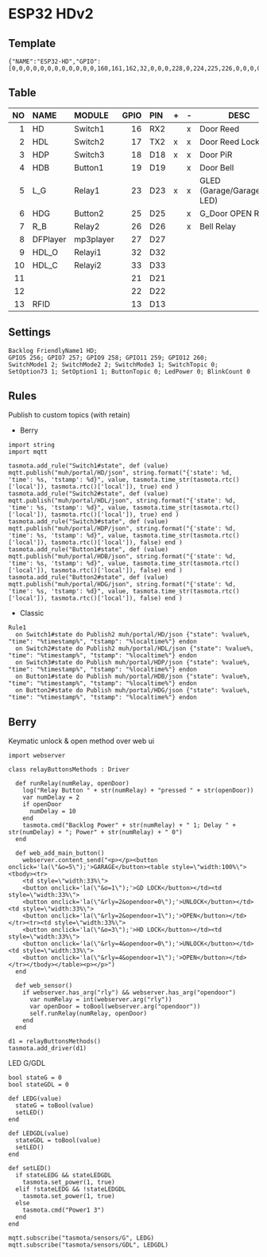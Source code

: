 # ESP32 HDv2

## Template

```
{"NAME":"ESP32-HD","GPIO":[0,0,0,0,0,0,0,0,0,0,0,0,160,161,162,32,0,0,0,228,0,224,225,226,0,0,0,0,227,0,0,0,0,0,0,0],"FLAG":0,"BASE":1}
```

## Table

| NO | NAME | MODULE | GPIO | PIN | + | - | DESC |
|--:|:--|:--|--:|:--|---|---|---|
| 1 | HD | Switch1 | 16 | RX2 | | x | Door Reed |
| 2 | HDL | Switch2 | 17 | TX2 | x | x | Door Reed Lock |
| 3 | HDP | Switch3 | 18 | D18 | x | x | Door PiR |
| 4 | HDB | Button1 | 19 | D19 |   | x | Door Bell |
| 5 | L_G | Relay1 | 23 | D23 | x | x | GLED (Garage/GarageDoor LED) |
| 6 | HDG | Button2 | 25 | D25 |   | x | G_Door OPEN Relay |
| 7 | R_B | Relay2 | 26 | D26 | | x | Bell Relay |
| 8 | DFPlayer | mp3player | 27 | D27 | | | |
| 9 | HDL_O | Relayi1 | 32 | D32 | | | |
| 10 | HDL_C | Relayi2 | 33 | D33 | | | |
| 11 | | | 21 | D21 | | | |
| 12 | | | 22 | D22 | | | |
| 13 | RFID | | 13 | D13 | | | |

## Settings

```
Backlog FriendlyName1 HD; 
GPIO5 256; GPIO7 257; GPIO9 258; GPIO11 259; GPIO12 260;
SwitchMode1 2; SwitchMode2 2; SwitchMode3 1; SwitchTopic 0;
SetOption73 1; SetOption1 1; ButtonTopic 0; LedPower 0; BlinkCount 0
```

## Rules

Publish to custom topics (with retain)
- Berry
```
import string
import mqtt

tasmota.add_rule("Switch1#state", def (value) mqtt.publish("muh/portal/HD/json", string.format("{'state': %d, 'time': %s, 'tstamp': %d}", value, tasmota.time_str(tasmota.rtc()['local']), tasmota.rtc()['local']), true) end )
tasmota.add_rule("Switch2#state", def (value) mqtt.publish("muh/portal/HDL/json", string.format("{'state': %d, 'time': %s, 'tstamp': %d}", value, tasmota.time_str(tasmota.rtc()['local']), tasmota.rtc()['local']), true) end )
tasmota.add_rule("Switch3#state", def (value) mqtt.publish("muh/portal/HDP/json", string.format("{'state': %d, 'time': %s, 'tstamp': %d}", value, tasmota.time_str(tasmota.rtc()['local']), tasmota.rtc()['local']), false) end )
tasmota.add_rule("Button1#state", def (value) mqtt.publish("muh/portal/HDB/json", string.format("{'state': %d, 'time': %s, 'tstamp': %d}", value, tasmota.time_str(tasmota.rtc()['local']), tasmota.rtc()['local']), false) end )
tasmota.add_rule("Button2#state", def (value) mqtt.publish("muh/portal/HDG/json", string.format("{'state': %d, 'time': %s, 'tstamp': %d}", value, tasmota.time_str(tasmota.rtc()['local']), tasmota.rtc()['local']), false) end )
```
- Classic
```
Rule1
  on Switch1#state do Publish2 muh/portal/HD/json {"state": %value%, "time": "%timestamp%", "tstamp": "%localtime%"} endon
  on Switch2#state do Publish2 muh/portal/HDL/json {"state": %value%, "time": "%timestamp%", "tstamp": "%localtime%"} endon
  on Switch3#state do Publish muh/portal/HDP/json {"state": %value%, "time": "%timestamp%", "tstamp": "%localtime%"} endon
  on Button1#state do Publish muh/portal/HDB/json {"state": %value%, "time": "%timestamp%", "tstamp": "%localtime%"} endon
  on Button2#state do Publish muh/portal/HDG/json {"state": %value%, "time": "%timestamp%", "tstamp": "%localtime%"} endon
```

## Berry

Keymatic unlock & open method over web ui

```
import webserver

class relayButtonsMethods : Driver

  def runRelay(numRelay, openDoor)
    log("Relay Button " + str(numRelay) + "pressed " + str(openDoor))
    var numDelay = 2
    if openDoor
      numDelay = 10
    end
    tasmota.cmd("Backlog Power" + str(numRelay) + " 1; Delay " + str(numDelay) + "; Power" + str(numRelay) + " 0")
  end

  def web_add_main_button()
    webserver.content_send("<p></p><button onclick='la(\"&o=5\");'>GARAGE</button><table style=\"width:100%\"><tbody><tr>
    <td style=\"width:33%\">
    <button onclick='la(\"&o=1\");'>GD LOCK</button></td><td style=\"width:33%\">
    <button onclick='la(\"&rly=2&opendoor=0\");'>UNLOCK</button></td><td style=\"width:33%\">
    <button onclick='la(\"&rly=2&opendoor=1\");'>OPEN</button></td></tr><tr><td style=\"width:33%\">
    <button onclick='la(\"&o=3\");'>HD LOCK</button></td><td style=\"width:33%\">
    <button onclick='la(\"&rly=4&opendoor=0\");'>UNLOCK</button></td><td style=\"width:33%\">
    <button onclick='la(\"&rly=4&opendoor=1\");'>OPEN</button></td></tr></tbody></table><p></p>")
  end

  def web_sensor()
    if webserver.has_arg("rly") && webserver.has_arg("opendoor")
      var numRelay = int(webserver.arg("rly"))
      var openDoor = toBool(webserver.arg("opendoor"))
      self.runRelay(numRelay, openDoor)
    end
  end
  
d1 = relayButtonsMethods()
tasmota.add_driver(d1)
```

LED G/GDL

```
bool stateG = 0
bool stateGDL = 0

def LEDG(value)
  stateG = toBool(value)
  setLED()
end

def LEDGDL(value)
  stateGDL = toBool(value)
  setLED()
end

def setLED()
  if stateLEDG && stateLEDGDL
    tasmota.set_power(1, true)
  elif !stateLEDG && !stateLEDGDL
    tasmota.set_power(1, true)
  else 
    tasmota.cmd("Power1 3") 
  end
end

mqtt.subscribe("tasmota/sensors/G", LEDG)
mqtt.subscribe("tasmota/sensors/GDL", LEDGDL)
```
